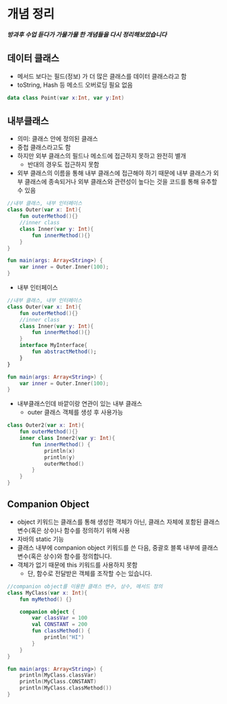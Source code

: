 # 개념 정리
***방과후 수업 듣다가 가물가물 한 개념들을 다시 정리해보았습니다***
## 데이터 클래스
- 메서드 보다는 필드(정보) 가 더 많은 클래스를 데이터 클래스라고 함
- toString, Hash 등 메소드 오버로딩 필요 없음
```kotlin
data class Point(var x:Int, var y:Int)
```

## 내부클래스
- 의미: 클래스 안에 정의된 클래스
- 중첩 클래스라고도 함
- 하지만 외부 클래스의 필드나 메소드에 접근하지 못하고 완전히 별개
    - 반대의 경우도 접근하지 못함
- 외부 클래스의 이름을 통해 내부 클래스에 접근해야 하기 때문에 내부 클래스가 외부 클래스에 종속되거나 외부 클래스와 관련성이 높다는 것을 코드를 통해 유추할 수 있음

```kotlin
//내부 클래스, 내부 인터페이스
class Outer(var x: Int){
    fun outerMethod(){}
    //inner class
    class Inner(var y: Int){
        fun innerMethod(){}
    }
}

fun main(args: Array<String>) {
    var inner = Outer.Inner(100);
}
```

- 내부 인터페이스

```kotlin
//내부 클래스, 내부 인터페이스
class Outer(var x: Int){
    fun outerMethod(){}
    //inner class
    class Inner(var y: Int){
        fun innerMethod(){}
    }
    interface MyInterface{
        fun abstractMethod();
    }
}

fun main(args: Array<String>) {
    var inner = Outer.Inner(100);
}
```

- 내부클래스인데 바깥이랑 연관이 있는 내부 클래스
    - outer 클래스 객체를 생성 후 사용가능

```kotlin
class Outer2(var x: Int){
    fun outerMethod(){}
    inner class Inner2(var y: Int){
        fun innerMethod() {
            println(x)
            println(y)
            outerMethod()
        }
    }
}
```

## Companion Object

- object 키워드는 클래스를 통해 생성한 객체가 아닌, 클래스 자체에 포함된 클래스 변수(혹은 상수)나 함수를 정의하기 위해 사용
- 자바의 static 기능
- 클래스 내부에 companion object 키워드를 쓴 다음, 중괄호 블록 내부에 클래스 변수(혹은 상수)와 함수를 정의합니다.
- 객체가 없기 때문에 this 키워드를 사용하지 못함
    - 단, 함수로 전달받은 객체를 조작할 수는 있습니다.

```kotlin
//companion object를 이용한 클래스 변수, 상수, 메서드 정의
class MyClass(var x: Int){
    fun myMethod() {}

    companion object {
        var classVar = 100
        val CONSTANT = 200
        fun classMethod() {
            println("HI")
        }
    }
}

fun main(args: Array<String>) {
    println(MyClass.classVar)
    println(MyClass.CONSTANT)
    println(MyClass.classMethod())
}
```
